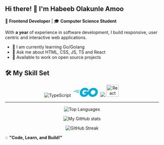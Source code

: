 ## Hi there! 👋 I'm Habeeb Olakunle Amoo

🚀 **Frontend Developer** | 🎓 **Computer Science Student**  

With **a year** of experience in software development, I build responsive, user centric and interactive web applications.


- 🌱 I am currently learning Go/Golang
- 🎉 Ask me about HTML, CSS, JS, TS and React
- 🚀 Available to work on open source projects
  

## 🛠 My Skill Set
<div align="center">
  <img src="https://cdn.jsdelivr.net/gh/devicons/devicon/icons/typescript/typescript-original.svg" alt="TypeScript" width="40" height="40">&nbsp;
  <img src="assets/1000214964_prev_ui.png" height="30"/>&nbsp;
  <img src="https://git-scm.com/images/logos/downloads/Git-Icon-1788C.png" height="40"/>
  <img src="https://cdn.jsdelivr.net/gh/devicons/devicon/icons/react/react-original.svg" title="React" width="40" height="40"/>&nbsp;
</div>

---
<div align="center">

  ![Top Languages](https://github-readme-stats.vercel.app/api/top-langs/?username=Habeebamoo&layout=compact&theme=radical)

  ![My GitHub stats](https://github-readme-stats.vercel.app/api?username=Habeebamoo&show_icons=true&theme=radical)
  
  ![GitHub Streak](https://github-readme-streak-stats.herokuapp.com/?user=Habeebamoo&theme=radical)
</div>

💡 **"Code, Learn, and Build!"**
